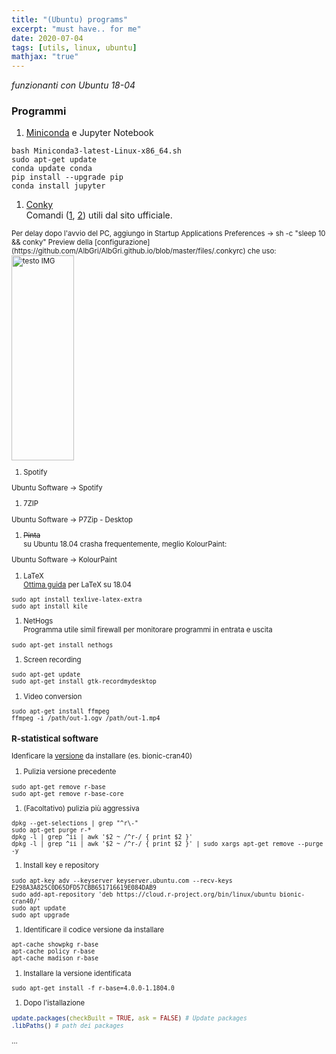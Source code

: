 ```yaml
---
title: "(Ubuntu) programs"
excerpt: "must have.. for me"
date: 2020-07-04
tags: [utils, linux, ubuntu]
mathjax: "true"
---
```


*funzionanti con Ubuntu 18-04*  

### Programmi
1. [Miniconda](https://conda.io/miniconda.html) e Jupyter Notebook  
```console
bash Miniconda3-latest-Linux-x86_64.sh  
sudo apt-get update  
conda update conda  
pip install --upgrade pip  
conda install jupyter
```

1. [Conky](https://wiki.ubuntu-it.org/AmbienteGrafico/Conky)  
Comandi ([1](http://conky.sourceforge.net/conkyrc-gon), [2](http://conky.sourceforge.net/variables.html)) utili dal sito ufficiale.    
<span style="font-size: 3mm">
Per delay dopo l'avvio del PC, aggiungo in 
<span style="font-size: 3mm">
Startup Applications Preferences → sh -c "sleep 10 && conky"  
</span>
Preview della [configurazione](https://github.com/AlbGri/AlbGri.github.io/blob/master/files/.conkyrc) che uso:  
<img src="{{ site.url }}{{ site.baseurl }}/images/Conky_20190309.png" 
alt="testo IMG"
align="center"
height="328"
width="100">

1. Spotify  
<span style="font-size: 3mm">
Ubuntu Software → Spotify
</span>

1. 7ZIP  
<span style="font-size: 3mm">
Ubuntu Software → P7Zip - Desktop
</span>

1. <span style="text-decoration: line-through">Pinta</span>  
su Ubuntu 18.04 crasha frequentemente, meglio KolourPaint:  
<span style="font-size: 3mm">
Ubuntu Software → KolourPaint
</span>

1. LaTeX  
[Ottima guida](https://linuxconfig.org/how-to-install-latex-on-ubuntu-18-04-bionic-beaver-linux) per LaTeX su 18.04  
```console
sudo apt install texlive-latex-extra  
sudo apt install kile  
```

1. NetHogs  
Programma utile simil firewall per monitorare programmi in entrata e uscita  
```console
sudo apt-get install nethogs  
```

1. Screen recording  
```console
sudo apt-get update
sudo apt-get install gtk-recordmydesktop
```

1. Video conversion  
```console
sudo apt-get install ffmpeg
ffmpeg -i /path/out-1.ogv /path/out-1.mp4
```





### R-statistical software
Idenficare la [versione](https://cloud.r-project.org/bin/linux/ubuntu) da installare (es. bionic-cran40)  

1. Pulizia versione precedente  
```console
sudo apt-get remove r-base
sudo apt-get remove r-base-core
```

1. (Facoltativo) pulizia più aggressiva  
```console
dpkg --get-selections | grep "^r\-"
sudo apt-get purge r-*
dpkg -l | grep ^ii | awk '$2 ~ /^r-/ { print $2 }'
dpkg -l | grep ^ii | awk '$2 ~ /^r-/ { print $2 }' | sudo xargs apt-get remove --purge -y
```

1. Install key e repository  
```console
sudo apt-key adv --keyserver keyserver.ubuntu.com --recv-keys E298A3A825C0D65DFD57CBB651716619E084DAB9
sudo add-apt-repository 'deb https://cloud.r-project.org/bin/linux/ubuntu bionic-cran40/'
sudo apt update
sudo apt upgrade
```

1. Identificare il codice versione da installare  
```console
apt-cache showpkg r-base
apt-cache policy r-base
apt-cache madison r-base
```

1. Installare la versione identificata  
```console
sudo apt-get install -f r-base=4.0.0-1.1804.0
```

1. Dopo l'istallazione  
```R
update.packages(checkBuilt = TRUE, ask = FALSE) # Update packages
.libPaths()	# path dei packages
```




















...
